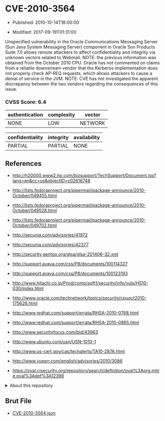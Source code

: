# CVE-2010-3564

- Published: 2010-10-14T18:00:00

- Modified: 2017-09-19T01:31:00

Unspecified vulnerability in the Oracle Communications Messaging Server (Sun Java System Messaging Server) component in Oracle Sun Products Suite 7.0 allows remote attackers to affect confidentiality and integrity via unknown vectors related to Webmail.  NOTE: the previous information was obtained from the October 2010 CPU.  Oracle has not commented on claims from a reliable downstream vendor that the Kerberos implementation does not properly check AP-REQ requests, which allows attackers to cause a denial of service in the JVM.  NOTE: CVE has not investigated the apparent discrepancy between the two vendors regarding the consequences of this issue.

### CVSS Score: **6.4**

| authentication | complexity | vector |
| --- | --- | --- |
| NONE | LOW | NETWORK |

| confidentiality | integrity | availability |
| --- | --- | --- |
| PARTIAL | PARTIAL | NONE |

## References

* http://h20000.www2.hp.com/bizsupport/TechSupport/Document.jsp?lang=en&cc=us&objectID=c02616748

* http://lists.fedoraproject.org/pipermail/package-announce/2010-October/049455.html

* http://lists.fedoraproject.org/pipermail/package-announce/2010-October/049528.html

* http://lists.fedoraproject.org/pipermail/package-announce/2010-October/049702.html

* http://secunia.com/advisories/41972

* http://secunia.com/advisories/42377

* http://security.gentoo.org/glsa/glsa-201406-32.xml

* http://support.avaya.com/css/P8/documents/100114327

* http://support.avaya.com/css/P8/documents/100123193

* http://www.hitachi.co.jp/Prod/comp/soft1/security/info/vuls/HS10-030/index.html

* http://www.oracle.com/technetwork/topics/security/cpuoct2010-175626.html

* http://www.redhat.com/support/errata/RHSA-2010-0768.html

* http://www.redhat.com/support/errata/RHSA-2010-0865.html

* http://www.securityfocus.com/bid/43963

* http://www.ubuntu.com/usn/USN-1010-1

* http://www.us-cert.gov/cas/techalerts/TA10-287A.html

* http://www.vupen.com/english/advisories/2010/3086

* https://oval.cisecurity.org/repository/search/definition/oval%3Aorg.mitre.oval%3Adef%3A12398

<details>
<summary>About this repository</summary> 

  This repository is part of the project [Live Hack CVE](https://github.com/Live-Hack-CVE). Main website can be found [www.live-hack.org](https://www.live-hack.org) 
  
  Made by [Sn0wAlice](https://github.com/Sn0wAlice) for the people that care about security and need to have a feed of the latest CVEs. Hope you enjoy it, don't forget to star the repo and follow me on [Twitter](https://twitter.com/Sn0wAlice) and [Github](https://github.com/Sn0wAlice). And that is my [personnal website](https://www.alice-snow.me/)

  - [Home Page](https://github.com/Live-Hack-CVE)
  - [Framework](https://github.com/Live-Hack-CVE/cve-framework)
  - [CVE database](https://github.com/Live-Hack-CVE/full_database)
  - [Changelog](https://github.com/Live-Hack-CVE/Changelog)
</details>

## Brut File

* [CVE-2010-3564.json](https://raw.githubusercontent.com/Live-Hack-CVE/full_database/main/cves/2010/CVE-2010-3564.json)


